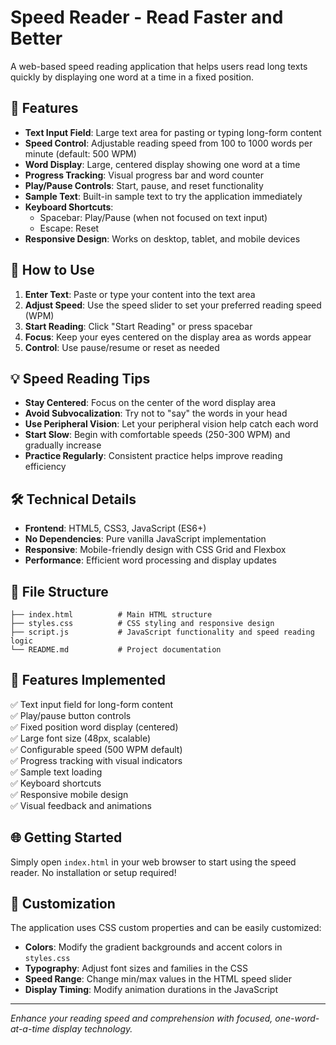 # Speed Reader - Read Faster and Better

A web-based speed reading application that helps users read long texts quickly by displaying one word at a time in a fixed position.

## 🎯 Features

- **Text Input Field**: Large text area for pasting or typing long-form content
- **Speed Control**: Adjustable reading speed from 100 to 1000 words per minute (default: 500 WPM)
- **Word Display**: Large, centered display showing one word at a time
- **Progress Tracking**: Visual progress bar and word counter
- **Play/Pause Controls**: Start, pause, and reset functionality
- **Sample Text**: Built-in sample text to try the application immediately
- **Keyboard Shortcuts**: 
  - Spacebar: Play/Pause (when not focused on text input)
  - Escape: Reset
- **Responsive Design**: Works on desktop, tablet, and mobile devices

## 🚀 How to Use

1. **Enter Text**: Paste or type your content into the text area
2. **Adjust Speed**: Use the speed slider to set your preferred reading speed (WPM)
3. **Start Reading**: Click "Start Reading" or press spacebar
4. **Focus**: Keep your eyes centered on the display area as words appear
5. **Control**: Use pause/resume or reset as needed

## 💡 Speed Reading Tips

- **Stay Centered**: Focus on the center of the word display area
- **Avoid Subvocalization**: Try not to "say" the words in your head
- **Use Peripheral Vision**: Let your peripheral vision help catch each word
- **Start Slow**: Begin with comfortable speeds (250-300 WPM) and gradually increase
- **Practice Regularly**: Consistent practice helps improve reading efficiency

## 🛠️ Technical Details

- **Frontend**: HTML5, CSS3, JavaScript (ES6+)
- **No Dependencies**: Pure vanilla JavaScript implementation
- **Responsive**: Mobile-friendly design with CSS Grid and Flexbox
- **Performance**: Efficient word processing and display updates

## 📂 File Structure

```
├── index.html          # Main HTML structure
├── styles.css          # CSS styling and responsive design
├── script.js           # JavaScript functionality and speed reading logic
└── README.md           # Project documentation
```

## 🔧 Features Implemented

✅ Text input field for long-form content  
✅ Play/pause button controls  
✅ Fixed position word display (centered)  
✅ Large font size (48px, scalable)  
✅ Configurable speed (500 WPM default)  
✅ Progress tracking with visual indicators  
✅ Sample text loading  
✅ Keyboard shortcuts  
✅ Responsive mobile design  
✅ Visual feedback and animations  

## 🌐 Getting Started

Simply open `index.html` in your web browser to start using the speed reader. No installation or setup required!

## 🎨 Customization

The application uses CSS custom properties and can be easily customized:

- **Colors**: Modify the gradient backgrounds and accent colors in `styles.css`
- **Typography**: Adjust font sizes and families in the CSS
- **Speed Range**: Change min/max values in the HTML speed slider
- **Display Timing**: Modify animation durations in the JavaScript

---

*Enhance your reading speed and comprehension with focused, one-word-at-a-time display technology.*